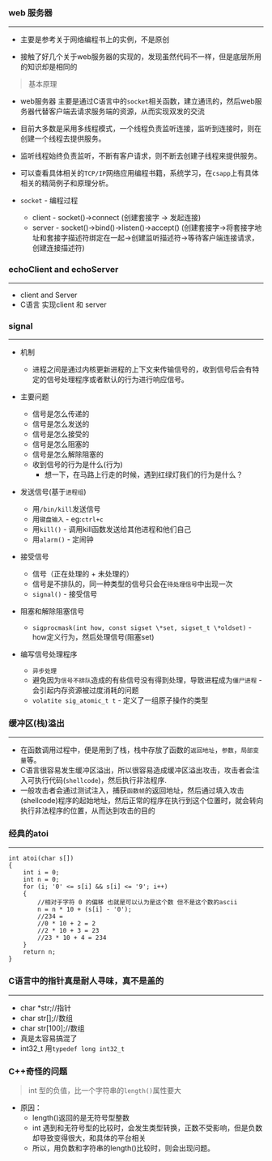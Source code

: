 ### web 服务器

*** 

* 主要是参考关于网络编程书上的实例，不是原创

* 接触了好几个关于web服务器的实现的，发现虽然代码不一样，但是底层所用的知识却是相同的

> 基本原理

*	web服务器 主要是通过C语言中的`socket`相关函数，建立通讯的，然后web服务器代替客户端去请求服务端的资源，从而实现双发的交流
*	目前大多数是采用多线程模式，一个线程负责监听连接，监听到连接时，则在创建一个线程去提供服务。
*	监听线程始终负责监听，不断有客户请求，则不断去创建子线程来提供服务。

*	可以查看具体相关的`TCP/IP`网络应用编程书籍，系统学习，在`csapp`上有具体相关的精简例子和原理分析。

*	`socket` - 编程过程
	*	client - socket()->connect (创建套接字 -> 发起连接)
	*	server - socket()->bind()->listen()->accept() (创建套接字->将套接字地址和套接字描述符绑定在一起->创建监听描述符->等待客户端连接请求，创建连接描述符)


### echoClient and echoServer

*** 

*	client and Server
*	C语言 实现client 和 server	


###	signal
***

*	机制
	*	进程之间是通过内核更新进程的上下文来传输信号的，收到信号后会有特定的信号处理程序或者默认的行为进行响应信号。
	
*	主要问题
	*	信号是怎么传递的
	*	信号是怎么发送的
	*	信号是怎么接受的
	*	信号是怎么阻塞的
	*	信号是怎么解除阻塞的
	*	收到信号的行为是什么(行为)	
		*	想一下，在马路上行走的时候，遇到红绿灯我们的行为是什么？



*	发送信号(基于`进程组`)
	*	用`/bin/kill`发送信号
	*	用`键盘输入` - eg:`ctrl+c`
	*	用`kill()` - 调用kill函数发送给其他进程和他们自己
	*	用`alarm()` - 定闹钟
	
*	接受信号
	*	信号（正在处理的 + 未处理的）
	*	信号是不排队的，同一种类型的信号只会在`待处理信号`中出现一次 
	*	`signal()` - 接受信号
*	阻塞和解除阻塞信号
	*	`sigprocmask(int how, const sigset \*set, sigset_t \*oldset)` - how定义行为，然后处理信号(阻塞set)

*	编写信号处理程序
	*	`异步处理`
	*	避免因为`信号不排队`造成的有些信号没有得到处理，导致进程成为`僵尸进程` - 会引起内存资源被过度消耗的问题
	*	`volatite sig_atomic_t t` - 定义了一组原子操作的类型 


### 缓冲区(栈)溢出
***

 
*	在函数调用过程中，便是用到了栈，栈中存放了函数的`返回地址`，`参数`，`局部变量`等。
*	C语言很容易发生缓冲区溢出，所以很容易造成缓冲区溢出攻击，攻击者会注入可执行代码(`shellcode`)，然后执行非法程序.
*	一般攻击者会通过测试注入，捕获`函数帧`的返回地址，然后通过填入攻击(shellcode)程序的起始地址，然后正常的程序在执行到这个位置时，就会转向执行非法程序的位置，从而达到攻击的目的


### 经典的atoi
***

```
int atoi(char s[])
{
    int i = 0;
    int n = 0;
    for (i; '0' <= s[i] && s[i] <= '9'; i++)
    {
        //相对于字符 0 的偏移 也就是可以认为是这个数 但不是这个数的ascii
        n = n * 10 + (s[i] - '0');
        //234 =
        //0 * 10 + 2 = 2
        //2 * 10 + 3 = 23
        //23 * 10 + 4 = 234
    }
    return n;
}
```

###	C语言中的指针真是耐人寻味，真不是盖的
***

*	char *str;//指针
*	char str[];//数组
*	char str[100];//数组
*	真是太容易搞混了
*	int32_t 用`typedef long int32_t`

###	C++奇怪的问题

>	int 型的负值，比一个字符串的`length()`属性要大

*	原因：
	*	length()返回的是无符号型整数
	*	int 遇到和无符号型的比较时，会发生类型转换，正数不受影响，但是负数却导致变得很大，和具体的平台相关
	*	所以，用负数和字符串的length()比较时，则会出现问题。
